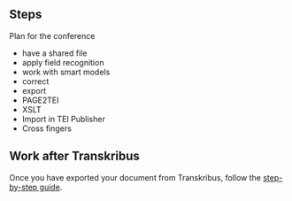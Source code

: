 ## Steps
Plan for the conference
- have a shared file
- apply field recognition
- work with smart models
- correct
- export
- PAGE2TEI
- XSLT
- Import in TEI Publisher
- Cross fingers

## Work after Transkribus

Once you have exported your document from Transkribus, follow the [step-by-step guide](Step-by-step/README.md).
